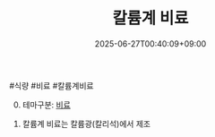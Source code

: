 ﻿---
title: "칼륨계 비료"
date: 2025-06-27T00:40:09+09:00
lastmod: 2025-06-27T00:40:09+09:00
type: docs
sidebar:
  open: true
weight: 6
---
<div style="display:none">
  <meta property="article:published_time" content="2025-06-26T15:40:09Z" />
  <meta property="article:modified_time" content="2025-06-26T15:40:09Z" />
</div>
#식량 #비료 #칼륨계비료 

0. 테마구분: [비료](/industry-study/비료/)

1. 칼륨계 비료는 칼륨광(칼리석)에서 제조

